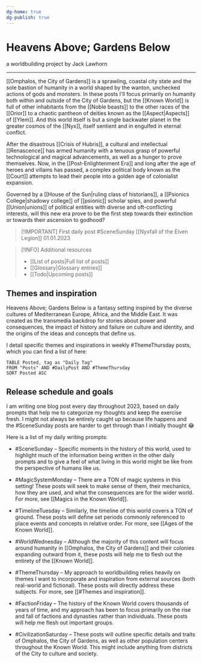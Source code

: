 ```yaml
---
dg-home: true
dg-publish: true
---
```

# Heavens Above; Gardens Below
a worldbuilding project by Jack Lawhorn

---

[[Omphalos, the City of Gardens]] is a sprawling, coastal city state and the sole bastion of humanity in a world shaped by the wanton, unchecked actions of gods and monsters. In these posts I'll focus primarily on humanity both within and outside of the City of Gardens, but the [[Known World]] is full of other inhabitants from the [[Noble beasts]] to the other races of the [[Orior]] to a chaotic pantheon of deities known as the [[Aspect|Aspects]] of [[Ylem]]. And this world itself is but a single backwater planet in the greater cosmos of the [[Nyx]], itself sentient and in engulfed in eternal conflict.

After the disastrous [[Crisis of Hubris]], a cultural and intellectual [[Renascence]] has armed humanity with a tenuous grasp of powerful technological and magical advancements, as well as a hunger to prove themselves. Now, in the [[Post-Enlightenment Era]] and long after the age of heroes and villains has passed, a complex political body known as the [[Court]] attempts to lead their people into a golden age of colonialist expansion.

Governed by a [[House of the Sun|ruling class of historians]], a [[Psionics College|shadowy college]] of [[psionic]] scholar spies, and powerful [[Union|unions]] of political entities with diverse and oft-conflicting interests, will this new era prove to be the first step towards their extinction or towards their ascension to godhood?

> [!IMPORTANT] First daily post
> #SceneSunday
> [[Nyxfall of the Elven Legion]]
> 01.01.2023

> [!INFO] Additional resources
> - [[List of posts|Full list of posts]]
> - [[Glossary|Glossary entries]]
> - [[Todo|Upcoming posts]]

## Themes and inspiration

Heavens Above; Gardens Below is a fantasy setting inspired by the diverse cultures of Mediterranean Europe, Africa, and the Middle East. It was created as the transmedia backdrop for stories about power and consequences, the impact of history and failure on culture and identity, and the origins of the ideas and concepts that define us.

I detail specific themes and inspirations in weekly #ThemeThursday posts, which you can find a list of here:
```dataview
TABLE Posted, tag as "Daily Tag"
FROM "Posts" AND #DailyPost AND #ThemeThursday 
SORT Posted ASC
```

## Release schedule and goals

I am writing one blog post every day throughout 2023, based on daily prompts that help me to categorize my thoughts and keep the exercise fresh. I might not always be entirely caught up because life happens and the #SceneSunday posts are harder to get through than I initially thought 😂

Here is a list of my daily writing prompts:

- #SceneSunday – Specific moments in the history of this world, used to highlight much of the information being written in the other daily prompts and to give a feel of what living in this world might be like from the perspective of humans like us.

- #MagicSystemMonday – There are a TON of magic systems in this setting! These posts will seek to make sense of them, their mechanics, how they are used, and what the consequences are for the wider world. For more, see [[Magics in the Known World]].

- #TimelineTuesday – Similarly, the timeline of this world covers a TON of ground. These posts will define set periods commonly referenced to place events and concepts in relative order. For more, see [[Ages of the Known World]].

- #WorldWednesday – Although the majority of this content will focus around humanity in [[Omphalos, the City of Gardens]] and their colonies expanding outward from it, these posts will help me to flesh out the entirety of the [[Known World]].

- #ThemeThursday – My approach to worldbuilding relies heavily on themes I want to incorporate and inspiration from external sources (both real-world and fictional). These posts will directly address these subjects. For more, see [[#Themes and inspiration]].

- #FactionFriday – The history of the Known World covers thousands of years of time, and my approach has been to focus primarily on the rise and fall of factions and dynasties rather than individuals. These posts will help me flesh out important groups.

- #CivilizationSaturday – These posts will outline specific details and traits of Omphalos, the City of Gardens, as well as other population centers throughout the Known World. This might include anything from districts of the City to culture and society.
